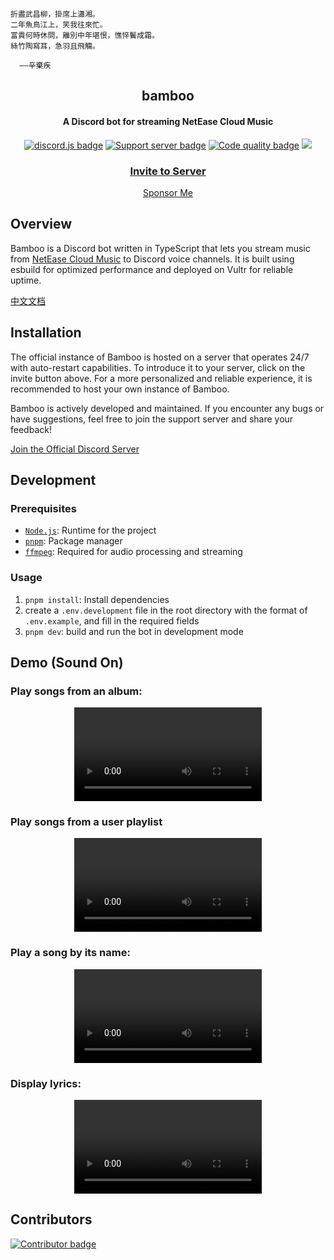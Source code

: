 ```
折盡武昌柳，掛席上瀟湘。
二年魚鳥江上，笑我往來忙。
富貴何時休問，離別中年堪恨，憔悴鬢成霜。
絲竹陶寫耳，急羽且飛觴。

  ——辛棄疾
```

<h2 align="center">bamboo</h2>

<h4 align="center">A Discord bot for streaming NetEase Cloud Music</h4>

<p align="center">
  <a href="https://github.com/discordjs"><img src="https://img.shields.io/badge/discord.js-v14.16.3-f7df1e.svg?logo=pnpm" alt="discord.js badge" /></a>
  <a href="https://discord.gg/yYrT6qfy"><img src="https://img.shields.io/discord/966754695123177554.svg?logo=discord&colorB=7289DA&label=Support&logoColor=FAFAFA" alt="Support server badge"/></a>
  <a href="https://www.codefactor.io/repository/github/k27dong/bamboo"><img src="https://img.shields.io/codefactor/grade/github/k27dong/bamboo/master?logo=CodeFactor"  alt="Code quality badge"/></a>
  <a href="https://top.gg/bot/899025207161929768"><img src="https://top.gg/api/widget/servers/899025207161929768.svg"></a>
</p>

<h3 align="center">
  <a href="https://discord.com/api/oauth2/authorize?client_id=899025207161929768&permissions=8&scope=bot%20applications.commands">Invite to Server</a>
</h3>

<p align="center">
  <a href="https://www.buymeacoffee.com/kefan">Sponsor Me</a>
</p>

## Overview

Bamboo is a Discord bot written in TypeScript that lets you stream music from [NetEase Cloud Music](https://music.163.com/) to Discord voice channels. It is built using esbuild for optimized performance and deployed on Vultr for reliable uptime.

[中文文档](https://github.com/k27dong/bamboo/blob/master/README_CN.md)

## Installation

The official instance of Bamboo is hosted on a server that operates 24/7 with auto-restart capabilities. To introduce it to your server, click on the invite button above. For a more personalized and reliable experience, it is recommended to host your own instance of Bamboo.

Bamboo is actively developed and maintained. If you encounter any bugs or have suggestions, feel free to join the support server and share your feedback!

[Join the Official Discord Server](https://discord.gg/p6F32GejZT)

## Development

### Prerequisites

- [`Node.js`]: Runtime for the project
- [`pnpm`]: Package manager
- [`ffmpeg`]: Required for audio processing and streaming

### Usage

1. `pnpm install`: Install dependencies
2. create a `.env.development` file in the root directory with the format of `.env.example`, and fill in the required fields
3. `pnpm dev`: build and run the bot in development mode

## Demo (Sound On)

### Play songs from an album:

<div align="center">
  <video src="https://github.com/user-attachments/assets/2ce8fdde-f4db-4fb8-a317-17b662bf1828"/>
</div>

### Play songs from a user playlist

<div align="center">
  <video src="https://github.com/user-attachments/assets/191fe1c0-6879-4523-be01-f0ca9ac1128b"/>
</div>

### Play a song by its name:

<div align="center">
  <video src="https://github.com/user-attachments/assets/6c5d0b8d-6371-4756-8b1c-26e3e32e26e0"/>
</div>

### Display lyrics:

<div align="center">
  <video src="https://github.com/user-attachments/assets/f13f4f1f-b4d3-44b2-932d-decbb96d2cad"/>
</div>


## Contributors

<a href="https://github.com/k27dong/bamboo/graphs/contributors">
  <img src="https://contrib.rocks/image?repo=k27dong/bamboo"  alt="Contributor badge"/>
</a>

[`node.js`]: https://nodejs.org/en/download
[`pnpm`]: https://pnpm.io/installation
[`ffmpeg`]: https://ffmpeg.org/
